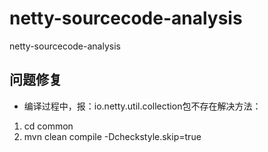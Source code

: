 # netty-sourcecode-analysis
netty-sourcecode-analysis

## 问题修复

- 编译过程中，报：io.netty.util.collection包不存在解决方法：

1. cd common
2. mvn clean compile -Dcheckstyle.skip=true